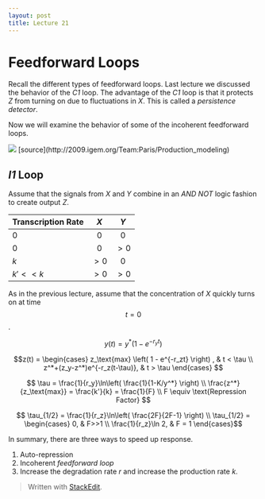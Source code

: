 ```yaml
---
layout: post
title: Lecture 21
---
```


# Feedforward Loops

Recall the different types of feedforward loops. Last lecture we discussed the behavior of the *C1* loop. The advantage of the *C1* loop is that it protects *Z* from turning on due to fluctuations in *X*. This is called a *persistence detector*.

Now we will examine the behavior of some of the incoherent feedforward loops.

<img src="http://2009.igem.org/wiki/images/c/c3/FFd_global.jpg" />
[source](http://2009.igem.org/Team:Paris/Production_modeling)

## *I1* Loop

Assume that the signals from *X* and *Y* combine in an *AND NOT* logic fashion to create output *Z*.

| Transcription Rate | *X* | *Y* |
|:--|:-:|:-:|
| $0$  | $0$  | $0$  |
| $0$  |  $0$ | $>0$  |
| $k$  | $>0$ | $0$  |
| $k'<< k$  | $>0$  | $>0$  |

As in the previous lecture, assume that the concentration of *X* quickly turns on at time $$t=0$$.

$$ y(t) = y^* \left( 1 - e^{-r_yt} \right) $$

$$z(t) = \begin{cases}
  z_\text{max} \left( 1 - e^{-r_zt} \right) , & t < \tau \\
  z^*+(z_y-z^*)e^{-r_z(t-\tau)}, & t > \tau
\end{cases}
$$

$$
\tau = \frac{1}{r_y}\ln\left( \frac{1}{1-K/y^*} \right) \\
\frac{z^*}{z_\text{max}} = \frac{k'}{k} = \frac{1}{F} \\
F \equiv \text{Repression Factor}
$$

$$ \tau_{1/2} =  \frac{1}{r_z}\ln\left( \frac{2F}{2F-1} \right) \\
\tau_{1/2} = \begin{cases}
0, & F>>1 \\ \frac{1}{r_z}\ln 2, & F = 1
\end{cases}$$

In summary, there are three ways to speed up response.

1. Auto-repression
2. Incoherent *feedforward loop*
3. Increase the degradation rate *r* and increase the production rate *k*.

> Written with [StackEdit](https://stackedit.io/).
